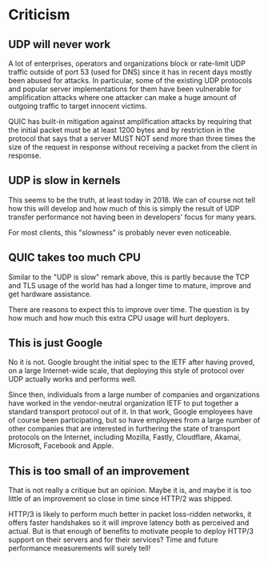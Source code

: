 # Criticism

## UDP will never work

A lot of enterprises, operators and organizations block or rate-limit UDP
traffic outside of port 53 (used for DNS) since it has in recent days mostly
been abused for attacks. In particular, some of the existing UDP protocols and
popular server implementations for them have been vulnerable for amplification
attacks where one attacker can make a huge amount of outgoing traffic to
target innocent victims.

QUIC has built-in mitigation against amplification attacks by requiring that the
initial packet must be at least 1200 bytes and by restriction in the protocol
that says that a server MUST NOT send more than three times the size of the
request in response without receiving a packet from the client in response.

## UDP is slow in kernels

This seems to be the truth, at least today in 2018. We can of course not tell
how this will develop and how much of this is simply the result of UDP
transfer performance not having been in developers' focus for many years.

For most clients, this "slowness" is probably never even noticeable.

## QUIC takes too much CPU

Similar to the "UDP is slow" remark above, this is partly because the TCP and
TLS usage of the world has had a longer time to mature, improve and get
hardware assistance.

There are reasons to expect this to improve over time. The question is by how
much and how much this extra CPU usage will hurt deployers.

## This is just Google

No it is not. Google brought the initial spec to the IETF after having proved,
on a large Internet-wide scale, that deploying this style of protocol over UDP
actually works and performs well.

Since then, individuals from a large number of companies and organizations
have worked in the vendor-neutral organization IETF to put together a standard
transport protocol out of it. In that work, Google employees have of course
been participating, but so have employees from a large number of other
companies that are interested in furthering the state of transport protocols
on the Internet, including Mozilla, Fastly, Cloudflare, Akamai, Microsoft,
Facebook and Apple.

## This is too small of an improvement

That is not really a critique but an opinion. Maybe it is, and maybe it is too
little of an improvement so close in time since HTTP/2 was shipped.

HTTP/3 is likely to perform much better in packet loss-ridden networks, it
offers faster handshakes so it will improve latency both as perceived and
actual. But is that enough of benefits to motivate people to deploy HTTP/3
support on their servers and for their services? Time and future performance
measurements will surely tell!
